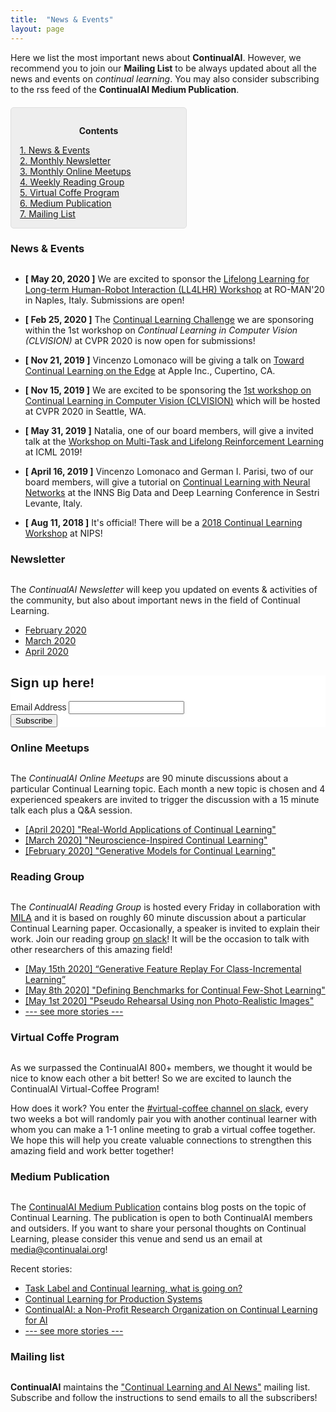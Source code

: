 ```yaml
---
title:  "News & Events"
layout: page
---
```


Here we list the most important news about **ContinualAI**. However, we recommend you to join our **Mailing List** to be always updated about all the news and events on *continual learning*. You may also consider subscribing to the rss feed of the **ContinualAI Medium Publication**.

<div style="background: rgba(0,0,0,0.06) none repeat scroll 0% 0%; border: 1px solid rgb(222, 222, 222); padding: 1em; border-radius: 5px; margin-top:20px; max-width: 50%">
	<p style="text-align: center;"><strong>Contents</strong></p>
	<p style="text-align: left; margin-bottom: 0px;">
		<a href="#news">1. News & Events</a><br>
		<a href="#newsletter">2. Monthly Newsletter</a><br>
		<a href="#meetup">3. Monthly Online Meetups</a><br>
		<a href="#rg">4. Weekly Reading Group</a><br>
		<a href="#coffee">5. Virtual Coffe Program</a><br>
		<a href="#medium">6. Medium Publication</a><br>
		<a href="#mailinglist">7. Mailing List</a><br>
	</p>
</div>

<a name="news"></a>
<h3 id="news" style="margin-bottom: 30px;">News & Events</h3>

- **[ May 20, 2020 ]** We are excited to sponsor the [Lifelong Learning for Long-term Human-Robot Interaction (LL4LHR) Workshop](https://sites.google.com/view/ll4lhri2020/objectives-and-challenges) at RO-MAN'20 in Naples, Italy. Submissions are open!

- **[ Feb 25, 2020 ]** The [Continual Learning Challenge](https://sites.google.com/view/clvision2020/challenge?authuser=0) we are sponsoring within the 1st workshop on *Continual Learning in Computer Vision (CLVISION)* at CVPR 2020 is now open for submissions!

- **[ Nov 21, 2019 ]** Vincenzo Lomonaco will be giving a talk on [Toward Continual Learning on the Edge](https://docs.google.com/presentation/d/1xs8j7pBuJatj7EfbuV3e1lMC1Zgj0hbWNFbDhwME8w4/edit?usp=sharing) at Apple Inc., Cupertino, CA.

- **[ Nov 15, 2019 ]** We are excited to be sponsoring the [1st workshop on Continual Learning in Computer Vision (CLVISION)](https://sites.google.com/view/clvision2020) which will be hosted at CVPR 2020 in Seattle, WA.

- **[ May 31, 2019 ]** Natalia, one of our board members, will give a invited talk at the [Workshop on Multi-Task and Lifelong Reinforcement Learning](https://sites.google.com/view/mtlrl/home) at ICML 2019!

- **[ April 16, 2019 ]** Vincenzo Lomonaco and German I. Parisi, two of our board members, will give a tutorial on [Continual Learning with Neural Networks](https://docs.google.com/presentation/d/1Ukatz11S8sjC40VH293uY91rC3wQLPxiT0R-lOpju7k/edit?usp=sharing) at the INNS Big Data and Deep Learning Conference in Sestri Levante, Italy.

- **[ Aug 11, 2018 ]** It's official! There will be a [2018 Continual Learning Workshop](https://sites.google.com/view/continual2018) at NIPS!

<a name="newsletter"></a>
<h3 id="newsletter" style="margin-bottom: 30px;">Newsletter</h3>

The *ContinualAI Newsletter* will keep you updated on events & activities of the community, but also about important news in the field of Continual Learning.

- <a href="https://mailchi.mp/aef8eecf498f/continualai-newsletter-feb-2020" target="_blank">February 2020</a>
- [March 2020](https://mailchi.mp/3be16987d196/continualai-newsletter-feb-4000921?e=9eb799a20d)
- [April 2020](http://eepurl.com/g0-UG1)

<!-- Begin Mailchimp Signup Form -->
<link href="//cdn-images.mailchimp.com/embedcode/classic-10_7.css" rel="stylesheet" type="text/css">
<style type="text/css">
	#mc_embed_signup{background:#fff; clear:left; font:14px Helvetica,Arial,sans-serif; }
	/* Add your own Mailchimp form style overrides in your site stylesheet or in this style block.
	   We recommend moving this block and the preceding CSS link to the HEAD of your HTML file. */
</style>
<div id="mc_embed_signup">
<form action="https://continualai.us3.list-manage.com/subscribe/post?u=29a139e2e5d0fc1e2ef05c1a9&amp;id=bd92706098" method="post" id="mc-embedded-subscribe-form" name="mc-embedded-subscribe-form" class="validate" target="_blank" novalidate>
    <div id="mc_embed_signup_scroll">
	<h2>Sign up here!</h2>
<div class="mc-field-group">
	<label for="mce-EMAIL">Email Address </label>
	<input type="email" value="" name="EMAIL" class="required email" id="mce-EMAIL">
</div>
	<div id="mce-responses" class="clear">
		<div class="response" id="mce-error-response" style="display:none"></div>
		<div class="response" id="mce-success-response" style="display:none"></div>
	</div>    <!-- real people should not fill this in and expect good things - do not remove this or risk form bot signups-->
    <div style="position: absolute; left: -5000px;" aria-hidden="true"><input type="text" name="b_29a139e2e5d0fc1e2ef05c1a9_bd92706098" tabindex="-1" value=""></div>
    <div class="clear"><input type="submit" value="Subscribe" name="subscribe" id="mc-embedded-subscribe" class="button"></div>
    </div>
</form>
</div>
<script type='text/javascript' src='//s3.amazonaws.com/downloads.mailchimp.com/js/mc-validate.js'></script><script type='text/javascript'>(function($) {window.fnames = new Array(); window.ftypes = new Array();fnames[0]='EMAIL';ftypes[0]='email';}(jQuery));var $mcj = jQuery.noConflict(true);</script>
<!--End mc_embed_signup-->

<a name="meetup"></a>
<h3 id="meetup" style="margin-bottom: 30px;">Online Meetups</h3>

The *ContinualAI Online Meetups* are 90 minute discussions about a particular Continual Learning topic. Each month a new topic is chosen and 4 experienced speakers are invited to trigger the discussion with a 15 minute talk each plus a Q&A session.

- <a href="https://www.youtube.com/watch?v=GteGII2e7ro" target="_blank">[April 2020] "Real-World Applications of Continual Learning"</a>
- <a href="https://youtu.be/LPYBy4VHRuk" target="_blank">[March 2020] "Neuroscience-Inspired Continual Learning"</a>
- <a href="https://www.youtube.com/watch?v=TeYcCuMQ-B0" target="_blank">[February 2020] "Generative Models for Continual Learning"</a>



<a name="rg"></a>
<h3 id="rg" style="margin-bottom: 30px;">Reading Group</h3>

The *ContinualAI Reading Group* is hosted every Friday in collaboration with [MILA](https://mila.quebec/en/) and it is based on roughly 60 minute discussion about a particular Continual Learning paper. Occasionally, a speaker is invited to explain their work. Join our reading group [on slack](https://join.slack.com/t/continualai/shared_invite/enQtNjQxNDYwMzkxNzk0LTBhYjg2MjM0YTM2OWRkNDYzOGE0ZTIzNDQ0ZGMzNDE3ZGUxNTZmNmM1YzJiYzgwMTkyZDQxYTlkMTI3NzZkNjU)! It will be the occasion to talk with other researchers of this amazing field!

- [\[May 15th 2020\] “Generative Feature Replay For Class-Incremental Learning”](https://www.youtube.com/watch?v=Lu3D2FN61Wo)
- [\[May 8th 2020\] "Defining Benchmarks for Continual Few-Shot Learning"](https://www.youtube.com/watch?v=7G9BlvodXRk)
- [\[May 1st 2020\] "Pseudo Rehearsal Using non Photo-Realistic Images"](https://www.youtube.com/watch?v=SH7IgdiH1FE)
- <a href="../reading_group" target="_blank">--- see more stories ---</a>


<a name="coffee"></a>
<h3 id="coffee" style="margin-bottom: 30px;">Virtual Coffe Program</h3>

As we surpassed the ContinualAI 800+ members, we thought it would be nice to know each other a bit better! So we are excited to launch the ContinualAI Virtual-Coffee Program! 

How does it work? You enter the [#virtual-coffee channel on slack](https://join.slack.com/t/continualai/shared_invite/enQtNjQxNDYwMzkxNzk0LTBhYjg2MjM0YTM2OWRkNDYzOGE0ZTIzNDQ0ZGMzNDE3ZGUxNTZmNmM1YzJiYzgwMTkyZDQxYTlkMTI3NzZkNjU), every two weeks a bot will randomly pair you with another continual learner with whom you can make a 1-1 online meeting to grab a virtual coffee together. We hope this will help you create valuable connections to strengthen this amazing field and work better together!

<a name="medium"></a>
<h3 id="medium" style="margin-bottom: 30px;">Medium Publication</h3>

The [ContinualAI Medium Publication](https://medium.com/continual-ai) contains blog posts on the topic of Continual Learning. The publication is open to both ContinualAI members and outsiders. If you want to share your personal thoughts on Continual Learning, please consider this venue and send us an email at [media@continualai.org]()!

Recent stories:

- [Task Label and Continual learning, what is going on?](https://medium.com/continual-ai/task-label-and-continual-learning-what-is-going-on-8f655d7e506)
- [Continual Learning for Production Systems](https://medium.com/continual-ai/continual-learning-for-production-systems-304cc9f60603)
- [ContinualAI: a Non-Profit Research Organization on Continual Learning for AI](https://medium.com/continual-ai/continualai-a-non-profit-research-organization-on-continual-learning-for-ai-a2df70a68d2c)
- <a href="https://medium.com/continual-ai" target="_blank">--- see more stories ---</a>

<a name="mailinglist"></a>
<h3 id="mailinglist" style="margin-bottom: 30px;">Mailing list</h3>

**ContinualAI** maintains the <a href="https://groups.google.com/forum/#!forum/continualai">"Continual Learning and AI News"</a> mailing list. Subscribe and follow the instructions to send emails to all the subscribers!

